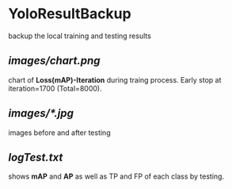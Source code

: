 # YoloResultBackup
backup the local training and testing results

## ***images/chart.png***
chart of **Loss(mAP)-Iteration** during traing process. Early stop at iteration=1700 (Total=8000).
## ***images/\*.jpg***
images before and after testing
## ***logTest.txt***
shows **mAP** and **AP** as well as TP and FP of each class by testing.
